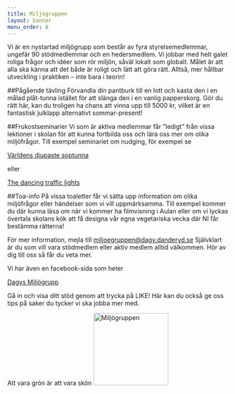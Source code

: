 ```yaml
---
title: Miljögruppen
layout: banner
menu_order: 8
---
```


Vi är en nystartad miljögrupp som består av fyra styrelsemedlemmar, ungefär 90 stödmedlemmar och en hedersmedlem. 
Vi jobbar med helt galet roliga frågor och idéer som rör miljön, såväl lokalt som globalt. 
Målet är att alla ska känna att det både är roligt och lätt att göra rätt. 
Alltså, mer hållbar utveckling i praktiken – inte bara i teorin!
 
##Pågående tävling
Förvandla din pantburk till en lott och kasta den i en målad plåt-tunna istället för att slänga den i en vanlig papperskorg. 
Gör du rätt här, kan du troligen ha chans att vinna upp till 5000 kr, vilket är en fantastisk julklapp alternativt sommar-present!

##Frukostseminarier 
Vi som är aktiva medlemmar får ”ledigt” från vissa lektioner i skolan för att kunna fortbilda oss och lära oss mer om olika miljöfrågor. 
Till exempel seminariet om nudging, för exempel se <p><a href="https://www.youtube.com/watch?v=4wOe0aqYguY">Världens djupaste soptunna</a></p> 
eller <p><a href="https://www.youtube.com/watch?v=SB_0vRnkeOk">The dancing traffic lights</a></p>

##Toa-info 
På vissa toaletter får vi sätta upp information om olika miljöfrågor eller händelser som vi vill uppmärksamma. 
Till exempel kommer du där kunna läsa om när vi kommer ha filmvisning i Aulan eller om vi lyckas övertala skolans kök att få designa vår egna vegetariska vecka där NI får bestämma rätterna!

För mer information, mejla till [miljoegruppen@dagy.danderyd.se](mailto:miljoegruppen@dagy.danderyd.se) 
Självklart är du som vill vara stödmedlem eller aktiv medlem alltid välkommen. Hör av dig till  oss så får du veta mer.

Vi har även en facebook-sida som heter <p><a href="https://www.facebook.com/Dagys-Miljögrupp-497667130600044/">Dagys Miljögrupp</a></p>
Gå in och visa ditt stöd genom att trycka på LIKE! 
Här kan du också ge oss tips på saker du tycker vi ska jobba mer med.

Att vara grön är att vara skön <img src="/assets/miljoegrupp.png" alt="Miljögruppen" width="170" height="164">
